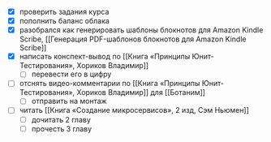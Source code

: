 - [x] проверить задания курса
- [x] пополнить баланс облака
- [x] разобрался как генерировать шаблоны блокнотов для Amazon Kindle Scribe, [[Генерация PDF-шаблонов блокнотов для Amazon Kindle Scribe]]
- [x] написать конспект-вывод по [[Книга «Принципы Юнит-Тестирования», Хориков Владимир]]
	- [ ] перевести его в цифру
- [ ] отснять видео-комментарии по [[Книга «Принципы Юнит-Тестирования», Хориков Владимир]] для [[Ботаним]]
	- [ ] отправить на монтаж
- [ ] читать [[Книга «Создание микросервисов», 2 изд, Сэм Ньюмен]]
	- [ ] дочитать 2 главу
	- [ ] прочесть 3 главу
